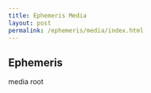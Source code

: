 ```yaml
---
title: Ephemeris Media
layout: post
permalink: /ephemeris/media/index.html
---
```


## Ephemeris

media root
